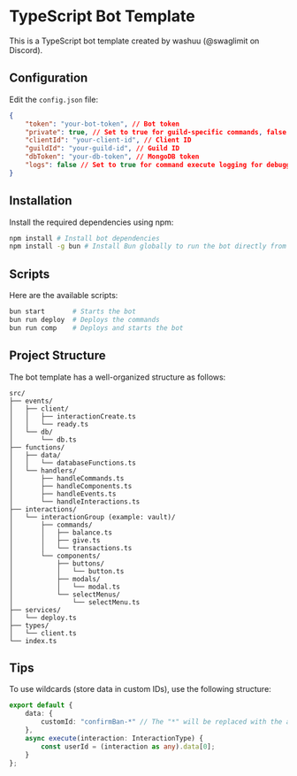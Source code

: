 # TypeScript Bot Template

This is a TypeScript bot template created by washuu (@swaglimit on Discord).

## Configuration

Edit the `config.json` file:

```json
{
    "token": "your-bot-token", // Bot token
    "private": true, // Set to true for guild-specific commands, false otherwise
    "clientId": "your-client-id", // Client ID
    "guildId": "your-guild-id", // Guild ID
    "dbToken": "your-db-token", // MongoDB token
    "logs": false // Set to true for command execute logging for debugging
}
```

## Installation

Install the required dependencies using npm:

```bash
npm install # Install bot dependencies
npm install -g bun # Install Bun globally to run the bot directly from TypeScript
```

## Scripts

Here are the available scripts:

```bash
bun start       # Starts the bot
bun run deploy  # Deploys the commands
bun run comp    # Deploys and starts the bot
```

## Project Structure

The bot template has a well-organized structure as follows:

```
src/
├── events/
│   ├── client/
│   │   ├── interactionCreate.ts
│   │   └── ready.ts
│   └── db/
│       └── db.ts
├── functions/
│   ├── data/
│   │   └── databaseFunctions.ts
│   └── handlers/
│       ├── handleCommands.ts
│       ├── handleComponents.ts
│       ├── handleEvents.ts
│       └── handleInteractions.ts
├── interactions/
│   └── interactionGroup (example: vault)/
│       ├── commands/
│       │   ├── balance.ts
│       │   ├── give.ts
│       │   └── transactions.ts
│       └── components/
│           ├── buttons/
│           │   └── button.ts
│           ├── modals/
│           │   └── modal.ts
│           └── selectMenus/
│               └── selectMenu.ts
├── services/
│   └── deploy.ts
├── types/
│   └── client.ts
└── index.ts
```

## Tips

To use wildcards (store data in custom IDs), use the following structure:

```typescript
export default {
    data: {
        customId: "confirmBan-*" // The "*" will be replaced with the actual ID.
    },
    async execute(interaction: InteractionType) {
        const userId = (interaction as any).data[0];
    }
};
```
